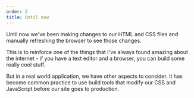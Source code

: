 ```yaml
---
order: 2
title: Until now
---
```


Until now we've been making changes to our HTML and CSS files and manually refreshing the browser to see those changes.

This is to reinforce one of the things that I've always found amazing about the internet - if you have a text editor and a browser, you can build some really cool stuff.

But in a real world application, we have other aspects to consider. It has become common practice to use build tools that modify our CSS and JavaScript before our site goes to production.